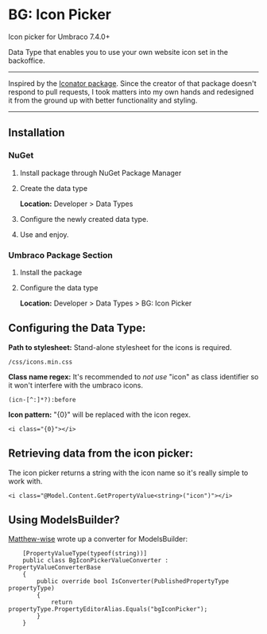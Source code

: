 # BG: Icon Picker
Icon picker for Umbraco 7.4.0+

Data Type that enables you to use your own website icon set in the backoffice.

- - -
Inspired by the [Iconator package](https://our.umbraco.com/projects/backoffice-extensions/iconator/). Since the creator of that package doesn't respond to pull requests, I took matters into my own hands and redesigned it from the ground up with better functionality and styling.
- - -

## Installation

### NuGet
1. Install package through NuGet Package Manager
2. Create the data type

   **Location:** Developer > Data Types
3. Configure the newly created data type.
4. Use and enjoy.

### Umbraco Package Section
1. Install the package
2. Configure the data type 

   **Location:** Developer > Data Types > BG: Icon Picker


## Configuring the Data Type:

**Path to stylesheet:**
Stand-alone stylesheet for the icons is required.
```
/css/icons.min.css
```

**Class name regex:**
It's recommended to _not use_ "icon" as class identifier so it won't interfere with the umbraco icons.
```
(icn-[^:]*?):before
```

**Icon pattern:**
"{0}" will be replaced with the icon regex.
```
<i class="{0}"></i>
```

## Retrieving data from the icon picker:
The icon picker returns a string with the icon name so it's really simple to work with.
```
<i class="@Model.Content.GetPropertyValue<string>("icon")"></i>
```

## Using ModelsBuilder?
[Matthew-wise](https://github.com/Matthew-Wise) wrote up a converter for ModelsBuilder:
```
    [PropertyValueType(typeof(string))]
    public class BgIconPickerValueConverter : PropertyValueConverterBase
    {
        public override bool IsConverter(PublishedPropertyType propertyType)
        {
            return propertyType.PropertyEditorAlias.Equals("bgIconPicker");
        }
    }
```
